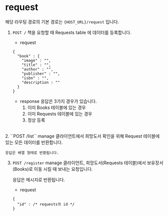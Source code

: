 # request

해당 라우팅 경로의 기본 경로는 ``{HOST_URL}/request`` 입니다.

1. ``POST /``
    책을 요청할 때 Requests table 에 데이터를 등록합니다.

    * request
    ```
    {
      "book" : {
        "image" : "",
        "title" : "",
        "author" : "",
        "publisher" : "",
        "isbn" : "",
        "description : ""
      }
    }
    ```

    * response
    응답은 3가지 경우가 있습니다.
      1. 이미 Books 테이블에 있는 경우
      2. 이미 Requests 테이블에 있는 경우
      3. 정상 등록
<br>
2. ``POST /list``
    manage 클라이언트에서 희망도서 확인을 위해 Request 테이블에 있는 모든 데이터를 반환합니다.

    응답은 배열 형태로 반환됩니다.

3. ``POST /register``
    manage 클라이언트, 희망도서(Requests 테이블)에서 보유장서(Books)로 이동 시킬 때 보내는 요청입니다.
    
    응답은 메시지로 반환됩니다.

    * request
    ```
    {
      "id" : /* requests의 id */
    }
    ```

